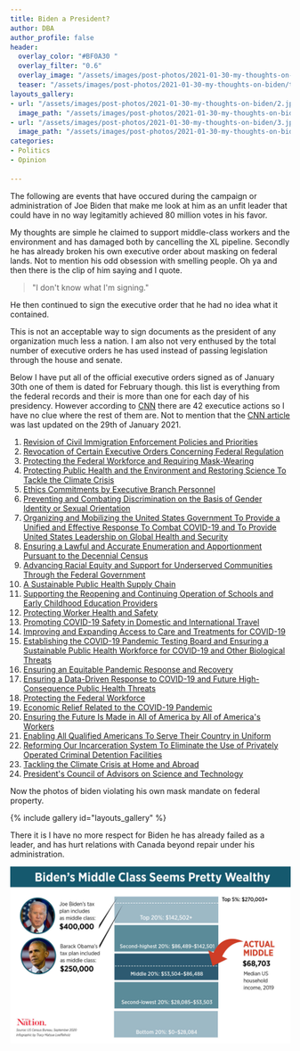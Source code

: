 ```yaml
---
title: Biden a President?
author: DBA
author_profile: false
header:
  overlay_color: "#BF0A30 "
  overlay_filter: "0.6"
  overlay_image: "/assets/images/post-photos/2021-01-30-my-thoughts-on-biden/header.jpg"
  teaser: "/assets/images/post-photos/2021-01-30-my-thoughts-on-biden/teaser.jpg"
layouts_gallery:
- url: "/assets/images/post-photos/2021-01-30-my-thoughts-on-biden/2.jpg"
  image_path: "/assets/images/post-photos/2021-01-30-my-thoughts-on-biden/2 small.jpg"
- url: "/assets/images/post-photos/2021-01-30-my-thoughts-on-biden/3.jpg"
  image_path: "/assets/images/post-photos/2021-01-30-my-thoughts-on-biden/3.jpg"
categories:
- Politics
- Opinion

---
```

The following are events that have occured during the campaign or administration of Joe Biden that make me look at him as an unfit leader that could have in no way legitamitly achieved 80 million votes in his favor.

My thoughts are simple he claimed to support middle-class workers and the environment and has damaged both by cancelling the XL pipeline. Secondly he has already broken his own executive order about masking on federal lands. Not to mention his odd obsession with smelling people. Oh ya and then there is the clip of him saying and I quote.

> "I don't know what I'm signing."

He then continued to sign the executive order that he had no idea what it contained.

This is not an acceptable way to sign documents as the president of any organization much less a nation. I am also not very enthused by the total number of executive orders he has used instead of passing legislation through the house and senate.

Below I have put all of the official executive orders signed as of January 30th one of them is dated for February though. this list is everything from the federal records and their is more than one for each day of his presidency. However according to [CNN](https://www.cnn.com/2021/01/29/politics/biden-executive-orders-climate-health-care-coronavirus-immigration/index.html) there are 42 executice actions so I have no clue where the rest of them are. Not to mention that the [CNN article](https://www.cnn.com/2021/01/29/politics/biden-executive-orders-climate-health-care-coronavirus-immigration/index.html) was last updated on the 29th of January 2021.

 1. [Revision of Civil Immigration Enforcement Policies and Priorities](https://www.govinfo.gov/content/pkg/FR-2021-01-25/pdf/2021-01768.pdf)
 2. [Revocation of Certain Executive Orders Concerning Federal Regulation](https://www.govinfo.gov/content/pkg/FR-2021-01-25/pdf/2021-01767.pdf)
 3. [Protecting the Federal Workforce and Requiring Mask-Wearing](https://www.govinfo.gov/content/pkg/FR-2021-01-25/pdf/2021-01766.pdf)
 4. [Protecting Public Health and the Environment and Restoring Science To Tackle the Climate Crisis](https://www.govinfo.gov/content/pkg/FR-2021-01-25/pdf/2021-01765.pdf)
 5. [Ethics Commitments by Executive Branch Personnel](https://www.govinfo.gov/content/pkg/FR-2021-01-25/pdf/2021-01762.pdf)
 6. [Preventing and Combating Discrimination on the Basis of Gender Identity or Sexual Orientation](https://www.govinfo.gov/content/pkg/FR-2021-01-25/pdf/2021-01761.pdf)
 7. [Organizing and Mobilizing the United States Government To Provide a Unified and Effective Response To Combat COVID-19 and To Provide United States Leadership on Global Health and Security](https://www.govinfo.gov/content/pkg/FR-2021-01-25/pdf/2021-01759.pdf)
 8. [Ensuring a Lawful and Accurate Enumeration and Apportionment Pursuant to the Decennial Census](https://www.govinfo.gov/content/pkg/FR-2021-01-25/pdf/2021-01755.pdf)
 9. [Advancing Racial Equity and Support for Underserved Communities Through the Federal Government](https://www.govinfo.gov/content/pkg/FR-2021-01-25/pdf/2021-01753.pdf)
10. [A Sustainable Public Health Supply Chain](https://www.govinfo.gov/content/pkg/FR-2021-01-26/pdf/2021-01865.pdf)
11. [Supporting the Reopening and Continuing Operation of Schools and Early Childhood Education Providers](https://www.govinfo.gov/content/pkg/FR-2021-01-26/pdf/2021-01864.pdf)
12. [Protecting Worker Health and Safety](https://www.govinfo.gov/content/pkg/FR-2021-01-26/pdf/2021-01863.pdf)
13. [Promoting COVID-19 Safety in Domestic and International Travel](https://www.govinfo.gov/content/pkg/FR-2021-01-26/pdf/2021-01859.pdf)
14. [Improving and Expanding Access to Care and Treatments for COVID-19](https://www.govinfo.gov/content/pkg/FR-2021-01-26/pdf/2021-01858.pdf)
15. [Establishing the COVID-19 Pandemic Testing Board and Ensuring a Sustainable Public Health Workforce for COVID-19 and Other Biological Threats](https://www.govinfo.gov/content/pkg/FR-2021-01-26/pdf/2021-01854.pdf)
16. [Ensuring an Equitable Pandemic Response and Recovery](https://www.govinfo.gov/content/pkg/FR-2021-01-26/pdf/2021-01852.pdf)
17. [Ensuring a Data-Driven Response to COVID-19 and Future High-Consequence Public Health Threats](https://www.govinfo.gov/content/pkg/FR-2021-01-26/pdf/2021-01849.pdf)
18. [Protecting the Federal Workforce](https://www.govinfo.gov/content/pkg/FR-2021-01-27/pdf/2021-01924.pdf)
19. [Economic Relief Related to the COVID-19 Pandemic](https://www.govinfo.gov/content/pkg/FR-2021-01-27/pdf/2021-01923.pdf)
20. [Ensuring the Future Is Made in All of America by All of America's Workers](https://www.govinfo.gov/content/pkg/FR-2021-01-28/pdf/2021-02038.pdf)
21. [Enabling All Qualified Americans To Serve Their Country in Uniform](https://www.govinfo.gov/content/pkg/FR-2021-01-28/pdf/2021-02034.pdf)
22. [Reforming Our Incarceration System To Eliminate the Use of Privately Operated Criminal Detention Facilities](https://www.govinfo.gov/content/pkg/FR-2021-01-29/pdf/2021-02070.pdf)
23. [Tackling the Climate Crisis at Home and Abroad](https://www.govinfo.gov/content/pkg/FR-2021-02-01/pdf/2021-02177.pdf)
24. [President's Council of Advisors on Science and Technology](https://www.govinfo.gov/content/pkg/FR-2021-02-01/pdf/2021-02176.pdf)

Now the photos of biden violating his own mask mandate on federal property.

{% include gallery id="layouts_gallery" %}

There it is I have no more respect for Biden he has already failed as a leader, and has hurt relations with Canada beyond repair under his administration.

![](/assets/images/post-photos/2021-01-30-my-thoughts-on-biden/1.jpg)